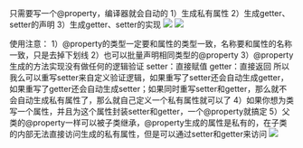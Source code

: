 只需要写一个@property，编译器就会自动的
1）生成私有属性
2）生成getter、setter的声明
3）生成getter、setter的实现
![](https://tva1.sinaimg.cn/large/0081Kckwly1gly3wfia8pj307j03vaav.jpg)
![](https://tva1.sinaimg.cn/large/0081Kckwly1gly3wm8ffrj30he04dwh7.jpg)

使用注意：
1）@property的类型一定要和属性的类型一致，名称要和属性的名称一致，只是去掉下划线
2）也可以批量声明相同类型的@property
3）@property生成的方法实现没有做任何的逻辑验证
setter：直接赋值
getter：直接返回
所以我么可以重写setter来自定义验证逻辑，如果重写了setter还会自动生成getter，如果重写了getter还会自动生成setter；如果同时重写setter和getter，那么就不会自动生成私有属性了，那么就自己定义一个私有属性就可以了
4）如果你想为类写一个属性，并且为这个属性封装setter和getter，一个@property就搞定
5）父类的@property一样可以被子类继承，@property生成的属性是私有的，在子类的内部无法直接访问生成的私有属性，但是可以通过setter和getter来访问
![](https://tva1.sinaimg.cn/large/0081Kckwly1gly3wsxxq1j305m04dt9c.jpg)